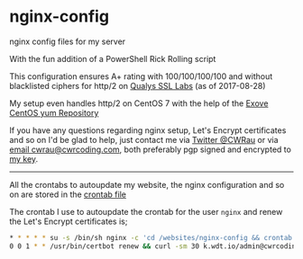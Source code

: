 # nginx-config

nginx config files for my server

With the fun addition of a PowerShell Rick Rolling script

This configuration ensures A+ rating with 100/100/100/100 and without blacklisted ciphers for http/2 on [Qualys SSL Labs](https://www.ssllabs.com/ssltest/analyze.html?d=cwrcoding.com) (as of 2017-08-28)

My setup even handles http/2 on CentOS 7 with the help of the [Exove CentOS yum Repository](https://packages.exove.com/)

If you have any questions regarding nginx setup, Let's Encrypt certificates and so on I'd be glad to help, just contact me via [Twitter @CWRau](https://twitter.com/CWRau) or via [email cwrau@cwrcoding.com](mailto:cwrau@cwrcoding.com), both preferably pgp signed and encrypted to [my key](https://keybase.io/cwrau).
___

All the crontabs to autoupdate my website, the nginx configuration and so on are stored in the [crontab file](crontab)

The crontab I use to autoupdate the crontab for the user ``nginx`` and renew the Let's Encrypt certificates is;

```bash
* * * * * su -s /bin/sh nginx -c 'cd /websites/nginx-config && crontab crontab && curl -sm 30 k.wdt.io/admin@cwrcoding.com/Update+Crontab?c=*_*_*_*_*'
0 0 1 * * /usr/bin/certbot renew && curl -sm 30 k.wdt.io/admin@cwrcoding.com/Renew+Certificates?c=0_0_1_*_*
```
